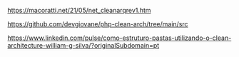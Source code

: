 https://macoratti.net/21/05/net_cleanarqrev1.htm

https://github.com/devgiovane/php-clean-arch/tree/main/src

https://www.linkedin.com/pulse/como-estruturo-pastas-utilizando-o-clean-architecture-william-g-silva/?originalSubdomain=pt